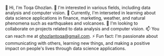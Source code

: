 👋 Hi, I'm Toqa Ghozlan.
👀 I'm interested in various fields, including data analysis and computer vision.
🌱 Currently, I'm interseted in learning about data science applications in finance, marketing, weather, and natural phenomena such as earthquakes and volcanoes.
💞️ I'm looking to collaborate on projects related to data analysis and computer vision.
📫 You can reach me at ghozlantoqa@gmail.com.
⚡ Fun fact: I'm passionate about communicating with others, learning new things, and making a positive impact on people's lives through data science applications.

<!---
toqali/toqali is a ✨ special ✨ repository because its `README.md` (this file) appears on your GitHub profile.
You can click the Preview link to take a look at your changes.
--->
